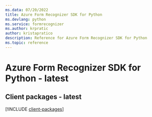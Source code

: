 ```yaml
---
ms.data: 07/20/2022
title: Azure Form Recognizer SDK for Python
ms.devlang: python
ms.service: formrecognizer
ms.author: krpratic
author: kristapratico
description: Reference for Azure Form Recognizer SDK for Python
ms.topic: reference
---
```

# Azure Form Recognizer SDK for Python - latest

## Client packages - latest
[!INCLUDE [client-packages](form-recognizer-client-index.md)]
